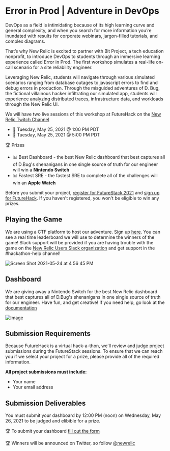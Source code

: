 # Error in Prod | Adventure in DevOps

DevOps as a field is intimidating because of its high learning curve and general complexity, and when you search for more information you’re inundated with results for corporate webinars, jargon-filled tutorials, and complex diagrams.

That’s why New Relic is excited to partner with Bit Project, a tech education nonprofit, to introduce DevOps to students through an immersive learning experience called Error in Prod. The first workshop simulates a real-life on-call scenario for a site reliability engineer.

Leveraging New Relic, students will navigate through various simulated scenarios ranging from database outages to javascript errors to find and debug errors in production. Through the misguided adventures of D. Bug, the fictional villainous hacker infiltrating our simulated app, students will experience analyzing distributed traces, infrastructure data, and workloads through the New Relic UI.


We will have two live sessions of this workshop at FutureHack on the [New Relic Twitch Channel](twitch.tv/new_relic)

- 📅 Tuesday, May 25, 2021 @ 1:00 PM PDT
- 📅 Tuesday, May 25, 2021 @ 5:00 PM PDT

🏆 Prizes 
- 📊 Best Dashboard - the best New Relic dashboard that best captures all of D.Bug's shenanigans in one single source of truth for our engineer will win a **Nintendo Switch**
- 📊 Fastest SRE - the fastest SRE to complete all of the challenges will win an **Apple Watch** 

Before you submit your project, [register for FutureStack 2021](https://newrelic.com/futurestack) and [sign up for FutureHack](https://docs.google.com/forms/d/e/1FAIpQLSd-VG61vO3WbCza51Qsv7nsofBGvAtXVLR9XsPZOwhjKCWTOw/viewform). If you haven't registered, you won't be eligible to win any prizes.

## Playing the Game
We are using a CTF platform to host our adventure. Sign up [here](https://bitproject.ctfd.io). You can see a real time leaderboard we will use to determine the winners of the game! Slack support will be provided if you are having trouble with the game on the [New Relic Users Slack organization](https://join.slack.com/t/newrelicusers/shared_invite/zt-dh3gka4g-hxFc2GZ4PTXnarex27ZbUQ) and get support in the #hackathon-help channel!

![Screen Shot 2021-05-24 at 4 56 45 PM](https://user-images.githubusercontent.com/10321085/119420304-0ab80f00-bcb1-11eb-8123-cca8d39b250a.png)

## Dashboard
We are giving away a Nintendo Switch for the best New Relic dashboard that best captures all of D.Bug's shenanigans in one single source of truth for our engineer. Have fun, and get creative! If you need help, go look at the [documentation](https://docs.newrelic.com/docs/query-your-data/explore-query-data/dashboards/introduction-dashboards/)

![image](https://user-images.githubusercontent.com/10321085/119421296-405df780-bcb3-11eb-8dba-763c95cd380c.png)

## Submission Requirements

Because FutureHack is a virtual hack-a-thon, we'll review and judge project submissions during the FutureStack sessions. To ensure that we can reach you if we select your project for a prize, please provide all of the required information.

**All project submissions must include:**

- Your name
- Your email address

## Submission Deliverables

You must submit your dashboard by 12:00 PM (noon) on Wednesday, May 26, 2021 to be judged and elibible for a prize.

🏆 To submit your dashboard [fill out the form](https://airtable.com/shrba43u0GaDq4UbW)

🏆 Winners will be announced on Twitter, so follow [@newrelic](https://twitter.com/newrelic)
